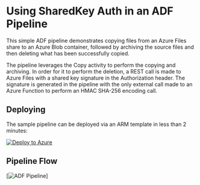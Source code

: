 # Using SharedKey Auth in an ADF Pipeline

This simple ADF pipeline demonstrates copying files from an Azure Files share to an Azure Blob container, followed by archiving the source files and then deleting what has been successfully copied.

The pipeline leverages the Copy activity to perform the copying and archiving. In order for it to perform the deletion, a REST call is made to Azure Files with a shared key signature in the Authorization header. The signature is generated in the pipeline with the only external call made to an Azure Function to perform an HMAC SHA-256 encoding call.

## Deploying
The sample pipeline can be deployed via an ARM template in less than 2 minutes:

[![Deploy to Azure](http://azuredeploy.net/deploybutton.png)](https://portal.azure.com/#create/Microsoft.Template/uri/https%3A%2F%2Fraw.githubusercontent.com%2FStratusOn%2FADF-Blob-SharedKey-Auth%2Fmaster%2Fsrc%2Fazuredeploy.json)

## Pipeline Flow

[![ADF Pipeline](https://github.com/StratusOn/ADF-Blob-SharedKey-Auth/raw/master/images/adfv2-sharedkey-auth-pipeline.png)]
